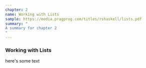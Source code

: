 ```yaml
---
chapter: 2
name: Working with Lists
sample: https://media.pragprog.com/titles/rshaskell/lists.pdf
summary: "
A summary for chapter 2
"
---
```


### Working with Lists

here's some text
